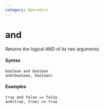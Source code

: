 ```yaml
---
category: Operators
---
```


# and
Returns the logical AND of its two arguments.

#### Syntax
```
boolean and boolean
and(boolean, boolean)
```

#### Examples
```
true and false == false
and(true, true) == true
```
